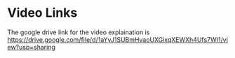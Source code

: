 # Video Links

The google drive link for the video explaination is https://drive.google.com/file/d/1aYyJ1SUBmHvaoUXGixqXEWXh4Ufs7WI1/view?usp=sharing
